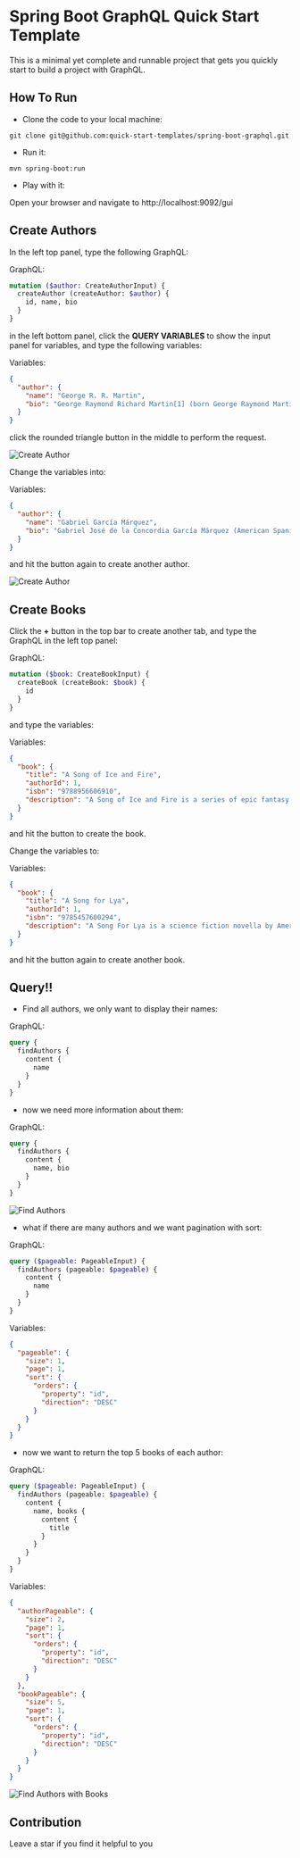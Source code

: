 # Spring Boot GraphQL Quick Start Template

This is a minimal yet complete and runnable project that gets you quickly start to build a project
with GraphQL.

## How To Run

- Clone the code to your local machine:

```shell
git clone git@github.com:quick-start-templates/spring-boot-graphql.git
```

- Run it:

```shell
mvn spring-boot:run
```

- Play with it:

Open your browser and navigate to http://localhost:9092/gui

## Create Authors

In the left top panel, type the following GraphQL:

GraphQL:

```graphql
mutation ($author: CreateAuthorInput) {
  createAuthor (createAuthor: $author) {
    id, name, bio
  }
}
```

in the left bottom panel, click the **QUERY VARIABLES** to show the input panel for variables, and
type the following variables:

Variables:

```json
{
  "author": {
    "name": "George R. R. Martin",
    "bio": "George Raymond Richard Martin[1] (born George Raymond Martin, September 20, 1948),[2] also known as GRRM,[3] is an American novelist and short story writer in the fantasy, horror, and science fiction genres, screenwriter, and television producer. He is best known for his series of epic fantasy novels, A Song of Ice and Fire, which was adapted into the HBO series Game of Thrones (2011–present)."
  }
}
```

click the rounded triangle button in the middle to perform the request.

![Create Author](screenshots/createAuthor00.png)

Change the variables into:

Variables:

```json
{
  "author": {
    "name": "Gabriel García Márquez",
    "bio": "Gabriel José de la Concordia García Márquez (American Spanish: [ɡaˈβɾjel ɣaɾˈsi.a ˈmaɾkes] (About this soundlisten);[1] 6 March 1927 – 17 April 2014) was a Colombian novelist, short-story writer, screenwriter and journalist, known affectionately as Gabo [ˈɡaβo] or Gabito [ɡaˈβito] throughout Latin America. Considered one of the most significant authors of the 20th century and one of the best in the Spanish language, he was awarded the 1972 Neustadt International Prize for Literature and the 1982 Nobel Prize in Literature.[2] He pursued a self-directed education that resulted in his leaving law school for a career in journalism. From early on, he showed no inhibitions in his criticism of Colombian and foreign politics. In 1958, he married Mercedes Barcha; they had two sons, Rodrigo and Gonzalo."
  }
}
```

and hit the button again to create another author.

![Create Author](screenshots/createAuthor01.png)

## Create Books

Click the **+** button in the top bar to create another tab, and type the GraphQL in the left top panel:

GraphQL:

```graphql
mutation ($book: CreateBookInput) {
  createBook (createBook: $book) {
    id
  }
}
```

and type the variables:

Variables:

```json
{
  "book": {
    "title": "A Song of Ice and Fire",
    "authorId": 1,
    "isbn": "9788956606910",
    "description": "A Song of Ice and Fire is a series of epic fantasy novels by the American novelist and screenwriter George R. R. Martin. He began the first volume of the series, A Game of Thrones, in 1991, and it was published in 1996. Martin, who initially envisioned the series as a trilogy, has published five out of a planned seven volumes. The fifth and most recent volume of the series published in 2011, A Dance with Dragons, took Martin six years to write. He is currently writing the sixth novel, The Winds of Winter."
  }
}
```

and hit the button to create the book.

Change the variables to:

Variables:

```json
{
  "book": {
    "title": "A Song for Lya",
    "authorId": 1,
    "isbn": "9785457600294",
    "description": "A Song For Lya is a science fiction novella by American writer George R.R. Martin. It was published in Analog Science Fiction and Fact magazine in 1974 and won the Hugo Award for Best Novella in 1975. It was also nominated for the 1975 Nebula Award for Best Novella and Jupiter Award for Best Novella, and took second place in the Locus Poll."
  }
}
```

and hit the button again to create another book.

## Query!!

- Find all authors, we only want to display their names:

GraphQL:

```graphql
query {
  findAuthors {
    content {
      name
    }
  }
}
```

- now we need more information about them:

GraphQL:

```graphql
query {
  findAuthors {
    content {
      name, bio
    }
  }
}
```

![Find Authors](screenshots/findAuthors.png)


- what if there are many authors and we want pagination with sort:

GraphQL:

```graphql
query ($pageable: PageableInput) {
  findAuthors (pageable: $pageable) {
    content {
      name
    }
  }
}
```

Variables:

```json
{
  "pageable": {
    "size": 1,
    "page": 1,
    "sort": {
      "orders": {
        "property": "id",
        "direction": "DESC"
      }
    }
  }
}
```

- now we want to return the top 5 books of each author:

GraphQL:

```graphql
query ($pageable: PageableInput) {
  findAuthors (pageable: $pageable) {
    content {
      name, books {
        content {
          title
        }
      }
    }
  }
}
```

Variables:

```json
{
  "authorPageable": {
    "size": 2,
    "page": 1,
    "sort": {
      "orders": {
        "property": "id",
        "direction": "DESC"
      }
    }
  },
  "bookPageable": {
    "size": 5,
    "page": 1,
    "sort": {
      "orders": {
        "property": "id",
        "direction": "DESC"
      }
    }
  }
}
```

![Find Authors with Books](screenshots/findAuthorsWithBooks.png)


## Contribution

Leave a star if you find it helpful to you
